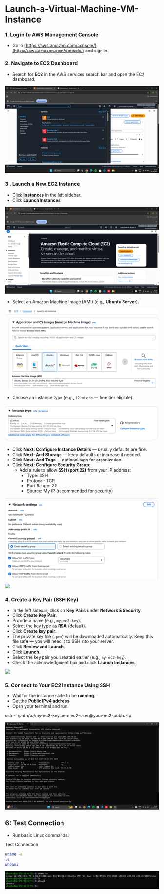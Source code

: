 # Launch-a-Virtual-Machine-VM-Instance


### 1. Log in to AWS Management Console

- Go to [https://aws.amazon.com/console/](https://aws.amazon.com/console/) and sign in.

### 2. Navigate to EC2 Dashboard

- Search for **EC2** in the AWS services search bar and open the EC2 dashboard.

![](./images/Screenshot%202025-10-22%20123326.png)





### 3 . Launch a New EC2 Instance

- Click **Instances** in the left sidebar.
- Click **Launch Instances**.

![](./images/Screenshot%202025-10-22%20123343.png)

- Select an Amazon Machine Image (AMI) (e.g., **Ubuntu Server**).

![](./images/Screenshot%202025-10-22%20123517.png)

- Choose an instance type (e.g., `t2.micro` — free tier eligible).

![](./images/Screenshot%202025-10-22%20123610.png)

- Click **Next: Configure Instance Details** — usually defaults are fine.
- Click **Next: Add Storage** — keep defaults or increase if needed.
- Click **Next: Add Tags** — optional tags for organization.
- Click **Next: Configure Security Group**:
  - Add a rule to allow **SSH (port 22)** from your IP address:
    - Type: SSH
    - Protocol: TCP
    - Port Range: 22
    - Source: My IP (recommended for security)

![](./images/Screenshot%202025-10-22%20123940.png)

![](.)



### 4. Create a Key Pair (SSH Key)

- In the left sidebar, click on **Key Pairs** under **Network & Security**.
- Click **Create Key Pair**.
- Provide a name (e.g., `my-ec2-key`).
- Select the key type as **RSA** (default).
- Click **Create key pair**.
- The private key file (`.pem`) will be downloaded automatically. Keep this file safe — you will need it to SSH into your server.
- Click **Review and Launch**.
- Click **Launch**.
- Select the key pair you created earlier (e.g., `my-ec2-key`).
- Check the acknowledgment box and click **Launch Instances**.

![](./images/Screenshot%202025-10-22%20124035.png)

### 5. Connect to Your EC2 Instance Using SSH

- Wait for the instance state to be **running**.
- Get the **Public IPv4 address** 
- Open your terminal and run:

ssh -i /path/to/my-ec2-key.pem ec2-user@your-ec2-public-ip

![](./images/Screenshot%202025-10-22%20125701.png)

##  6: Test Connection

- Run basic Linux commands:

 Test Connection


```bash
uname -a
ls
whoami
```


![](./images/Screenshot%202025-10-22%20125821.png)

